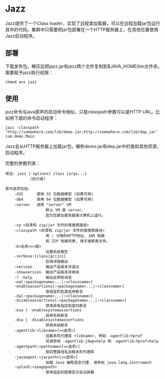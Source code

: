 Jazz
===

Jazz提供了一个Class loader，实现了远程类加载器，可以在远程加载jar包运行其中的代码。集群中只需要把jar包部署在一个HTTP服务器上，在其他位置使用Jazz启动程序。

## 部署

下载发布包，解压后把jazz.jar和jazz两个文件复制到$JAVA_HOME/bin文件夹。需要赋予jazz执行权限：

```
chmod a+x jazz
```

## 使用

jazz命令与java原声的启动命令相似，只是classpath参数可以是HTTP URL。比如用下面的命令启动程序：

```
jazz -classpath 'http://somewhere.com/lib/demo.jar;http://somewhere.com/lib/dep.jar' com.demo.Main
```

Jazz会从HTTP服务器上加载jar包，解析demo.jar和dep.jar中的类和其他资源，启动程序。

完整的参数列表：

```
用法: jazz [-options] class [args...]
           (执行类)

其中选项包括:
    -d32	  使用 32 位数据模型 (如果可用)
    -d64	  使用 64 位数据模型 (如果可用)
    -server	  选择 "server" VM
                  默认 VM 是 server,
                  因为您是在服务器类计算机上运行。

    -cp <目录和 zip/jar 文件的类搜索路径>
    -classpath <目录和 zip/jar 文件的类搜索路径>
                  用 ; 分隔的HTTP地址, JAR 档案
                  和 ZIP 档案列表, 用于搜索类文件。
    -D<名称>=<值>
                  设置系统属性
    -verbose:[class|gc|jni]
                  启用详细输出
    -version      输出产品版本并退出
    -showversion  输出产品版本并继续
    -? -help      输出此帮助消息
    -ea[:<packagename>...|:<classname>]
    -enableassertions[:<packagename>...|:<classname>]
                  按指定的粒度启用断言
    -da[:<packagename>...|:<classname>]
    -disableassertions[:<packagename>...|:<classname>]
                  禁用具有指定粒度的断言
    -esa | -enablesystemassertions
                  启用系统断言
    -dsa | -disablesystemassertions
                  禁用系统断言
    -agentlib:<libname>[=<选项>]
                  加载本机代理库 <libname>, 例如 -agentlib:hprof
                  另请参阅 -agentlib:jdwp=help 和 -agentlib:hprof=help
    -agentpath:<pathname>[=<选项>]
                  按完整路径名加载本机代理库
    -javaagent:<jarpath>[=<选项>]
                  加载 Java 编程语言代理, 请参阅 java.lang.instrument
    -splash:<imagepath>
                  使用指定的图像显示启动屏幕
```